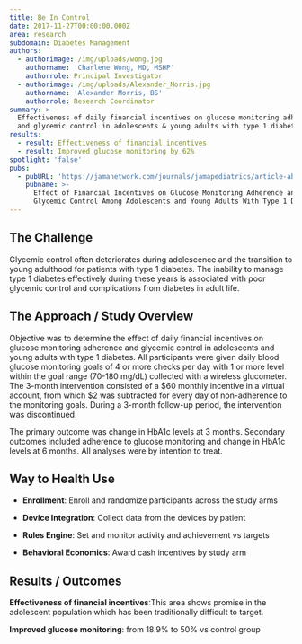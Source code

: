 ```yaml
---
title: Be In Control
date: 2017-11-27T00:00:00.000Z
area: research
subdomain: Diabetes Management
authors:
  - authorimage: /img/uploads/wong.jpg
    authorname: 'Charlene Wong, MD, MSHP'
    authorrole: Principal Investigator
  - authorimage: /img/uploads/Alexander_Morris.jpg
    authorname: 'Alexander Morris, BS'
    authorrole: Research Coordinator
summary: >-
  Effectiveness of daily financial incentives on glucose monitoring adherence
  and glycemic control in adolescents & young adults with type 1 diabetes.
results:
  - result: Effectiveness of financial incentives
  - result: Improved glucose monitoring by 62%
spotlight: 'false'
pubs:
  - pubURL: 'https://jamanetwork.com/journals/jamapediatrics/article-abstract/2657311'
    pubname: >-
      Effect of Financial Incentives on Glucose Monitoring Adherence and
      Glycemic Control Among Adolescents and Young Adults With Type 1 Diabetes
---
```


## The Challenge
Glycemic control often deteriorates during adolescence and the transition to young adulthood for patients with type 1 diabetes. The inability to manage type 1 diabetes effectively during these years is associated with poor glycemic control and complications from diabetes in adult life.


## The Approach / Study Overview
Objective was to determine the effect of daily financial incentives on glucose monitoring adherence and glycemic control in adolescents and young adults with type 1 diabetes. All participants were given daily blood glucose monitoring goals of 4 or more checks per day with 1 or more level within the goal range (70-180 mg/dL) collected with a wireless glucometer. The 3-month intervention consisted of a $60 monthly incentive in a virtual account, from which $2 was subtracted for every day of non-adherence to the monitoring goals. During a 3-month follow-up period, the intervention was discontinued.

The primary outcome was change in HbA1c levels at 3 months. Secondary outcomes included adherence to glucose monitoring and change in HbA1c levels at 6 months. All analyses were by intention to treat.

## Way to Health Use

- **Enrollment**: Enroll and randomize participants across the study arms

- **Device Integration**: Collect data from the devices by patient

- **Rules Engine**: Set and monitor activity and achievement vs targets

- **Behavioral Economics**: Award cash incentives by study arm

## Results / Outcomes

**Effectiveness of financial incentives**:This area shows promise in the adolescent population which has been traditionally difficult to target.

**Improved glucose monitoring**: from 18.9% to 50% vs control group
